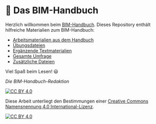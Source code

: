 # 📕 Das BIM-Handbuch

Herzlich willkommen beim [BIM-Handbuch](https://www.bimhandbuch.at). Dieses Repository enthält hilfreiche Materialien zum BIM-Handbuch:

- [Arbeitsmaterialien aus dem Handbuch](/01_Arbeitsmaterialien_aus_dem_Handbuch)
- [Übungsdateien](/02_Uebungsdateien)
- [Ergänzende Textmaterialien](/03_Ergaenzende_Textmaterialien_zum_Handbuch)
- [Gesamte Umfrage](/04_Gesamte_Umfrage_zum_Handbuch)
- [Zusätzliche Dateien](/05_Weitere_nuetzliche_Dateien)

Viel Spaß beim Lesen! 😃

*Die BIM-Handbuch-Redaktion*

[![CC BY 4.0][cc-by-shield]][cc-by]

Diese Arbeit unterliegt den Bestimmungen einer
[Creative Commons Namensnennung 4.0 International-Lizenz][cc-by].

[![CC BY 4.0][cc-by-image]][cc-by]

[cc-by]: https://creativecommons.org/licenses/by/4.0/deed.de
[cc-by-image]: https://licensebuttons.net/l/by/4.0/88x31.png
[cc-by-shield]: https://img.shields.io/badge/License-CC%20BY%204.0-lightgrey.svg